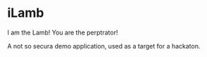 iLamb
=====

I am the Lamb! You are the perptrator! 

A not so secura demo application, used as a target for a hackaton.
